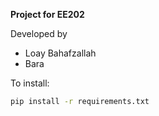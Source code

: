 **Project for EE202**

Developed by 
- Loay Bahafzallah
- Bara

To install:
```bash
pip install -r requirements.txt
```
